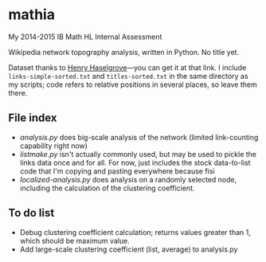 mathia
======

My 2014-2015 IB Math HL Internal Assessment

Wikipedia network topography analysis, written in Python. No title yet.

Dataset thanks to [Henry Haselgrove](http://haselgrove.id.au/wikipedia.htm)––you can get it at that link. I include `links-simple-sorted.txt` and `titles-sorted.txt` in the same directory as my scripts; code refers to relative positions in several places, so leave them there.

## File index

+ *analysis.py* does big-scale analysis of the network (limited link-counting capability right now)
+ *listmake.py* isn't actually commonly used, but may be used to pickle the links data once and for all. For now, just includes the stock data-to-list code that I'm copying and pasting everywhere because fisi
+ *localized-analysis.py* does analysis on a randomly selected node, including the calculation of the clustering coefficient.


## To do list

+ Debug clustering coefficient calculation; returns values greater than 1, which should be maximum value.
+ Add large-scale clustering coefficient (list, average) to analysis.py